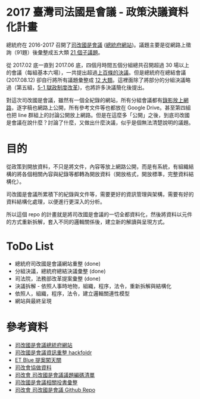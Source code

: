 # 2017 臺灣司法國是會議 - 政策決議資料化計畫

總統府在 2016-2017 召開了[司改國是會議](http://pro.odtw.org/2017justice) ([總統府網站](https://justice.president.gov.tw/))。議題主要是從網路上徵詢（91題）後彙整成五大類 [21 個子議題](http://pro.odtw.org/2017justice/https%253A%252F%252Fhackmd.io%252Fs%252FBktZWP6SW)。

從 2017.02 底一直到 2017.06 底，四個月時間五個分組總共召開超過 30 場以上的會議（每組基本六場），一共提出超過[上百條的決議](https://etblue.github.io/jrpilot/)。但是總統府在總結會議 (2017.08.12) 卻自行將所有議題彙整成 [12 大類](http://pro.odtw.org/2017justice/https%253A%252F%252Fhackmd.io%252Fs%252FH16DRGjSb)。這裡面除了將部分的分組決議略過（第五組，[5-1 獄政制度改革](http://pro.odtw.org/2017justice/https%253A%252F%252Fhackmd.io%252Fs%252Fr15ImPpS-%2523%25E7%25AC%25AC%25E4%25BA%2594%25E5%2588%2586%25E7%25B5%2584))，也將許多決議簡化後提出。

對這次司改國是會議，雖然有一個全紀錄的網站，所有分組會議都有[錄影放上網路](https://www.youtube.com/channel/UCHdWnwbbwjGvWz4dLzxfc0A)，逐字稿也網路上公開，所有參考文件等也都放在 Google Drive。甚至第四組也把 line 群組上的討論公開放上網路。但是在這麼多「公開」之後，到底司改國是會議在說什麼？討論了什麼，又做出什麼決議，似乎是個無法清楚說明的議題。

# 目的

從政策到開放資料，不只是將文件，內容等放上網路公開，而是有系統，有組織結構的將各個相關內容與紀錄等都轉為開放資料（開放格式，開放標準，完整資料結構化）。

司改國是會議所累積下的紀錄與文件等，需要更好的資訊管理與架構，需要有好的資料結構化處理，以便進行更深入的分析。

所以這個 repo 的計畫就是將司改國是會議的一切全都資料化，然後將資料以元件的方式重新拆解，套入不同的邏輯關係後，建立新的解讀與呈現方式。

# ToDo List

- 總統府司改國是會議網站重整 (done)
- 分組決議，總統府總結決議彙整 (done)
- 司法院，法務部改革提案彙整 (done)
- 決議拆解 - 依照人事時地物，組織，程序，法令，重新拆解與結構化
- 依照人，組織，程序，法令，建立邏輯關連性模型
- 網站與最終呈現

# 參考資料
- [司改國是會議總統府網站](https://justice.president.gov.tw/)
- [司改國是會議資訊重整 hackfoldr](http://pro.odtw.org/2017justice)
- [ET Blue 提案闖天關](https://etblue.github.io/jrpilot/)
- [司改會協做資料](https://docs.google.com/spreadsheets/d/1CTGZfJ55WJQEq6UexllrXZJvceVP3TRjzNGMgxE-I68/edit?usp=sharing)
- [司改會 司改國是會議議題編碼清單](https://docs.google.com/spreadsheets/d/1ATyHno8U3-NHi0l8FRETJxnxj1N7736tRB_5e7jLRLQ/edit#gid=0)
- [司改國是會議相關投書彙整](https://docs.google.com/spreadsheets/d/1UTuYujY7lU2MtUGEytYHw14_wd-v180jn0qtY8B-EPM/edit#gid=0)
- [司改會 司改國是會議 Github Repo](https://github.com/JRF-tw/nationwide_judicial_reform_meeting)


